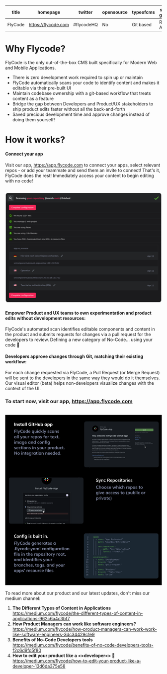 | title    | homepage             | twitter  | opensource | typeofcms  | supported generators |
| -------- | ---------------------| ---------| ---------- | ---------- | ------------------- |
| FlyCode  | https://flycode.com  | #flycodeHQ | No         | Git based  | React, Angular      |
												 
												
# Why Flycode?

FlyCode is the only out-of-the-box CMS built specifically for Modern Web and Mobile Applications. 
- There is zero development work required to spin up or maintain
- FlyCode automatically scans your code to identify content and makes it editable via their pre-built UI 
- Maintain codebase ownership with a git-based workflow that treats content as a feature
- Bridge the gap between Developers and Product/UX stakeholders to ship product edits faster without all the back-and-forth
- Saved precious development time and approve changes instead of doing them yourself!


# How it works?

#### Connect your app 
Visit our app, https://app.flycode.com to connect your apps, select relevant repos - or add your teammate and send them an invite to connect!
That's it, FlyCode does the rest! Immediately access your content to begin editing with no code!

<br/>
<img style={{width:400px}} src="../img/cms/flycode-scan-result.png" />
<br/>

#### Empower Product and UX teams to own experimentation and product edits without development resources:
FlyCode's automated scan identifies editable components and content in the product and submits requests for changes via a pull request for the developers to review.
Defining a new category of No-Code… using your code 🤯

#### Developers approve changes through Git, matching their existing workflow:
For each change requested via FlyCode, a Pull Request (or Merge Request) will be sent to the developers in the same way they would do it themselves.
Our visual editor (beta) helps non-developers visualize changes with the context of the UI.


### To start now, visit our app, https://app.flycode.com

<br >
	<img src="../img/cms/flycode-installation-chart.png" >
</br>


To read more about our product and our latest updates, don't miss our medium channel:

1. **The Different Types of Content in Applications**
https://medium.com/flycode/the-different-types-of-content-in-applications-962c6a4c3bf7
2. **How Product Managers can work like software engineers?** 
https://medium.com/flycode/how-product-managers-can-work-work-like-software-engineers-3dc34429c1e9
3. **Benefits of No-Code Developers tools**
https://medium.com/flycode/benefits-of-no-code-developers-tools-f2c6d9fd5f80
4. **How to edit your product like a <>developer<> 🤘**
https://medium.com/flycode/how-to-edit-your-product-like-a-developer-13d6da375e58
